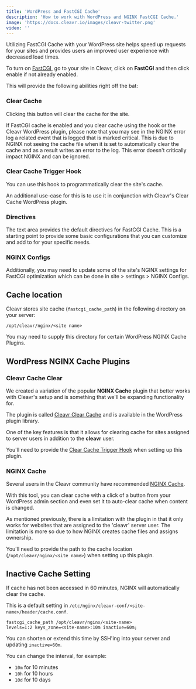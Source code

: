```yaml
---
title: 'WordPress and FastCGI Cache'
description: 'How to work with WordPress and NGINX FastCGI Cache.'
image: 'https://docs.cleavr.io/images/cleavr-twitter.png'
video: ''
---
```


Utilizing FastCGI Cache with your WordPress site helps speed up requests for your sites and provides
users an improved user experience with decreased load times. 

To turn on [FastCGI](https://docs.cleavr.io/nginx-cache#what-is-fastcgi-cache), go to your site in Cleavr, 
click on **FastCGI** and then click enable if not already enabled. 

This will provide the following abilities right off the bat: 

### Clear Cache 
Clicking this button will clear the cache for the site. 

<base-info>
If FastCGI cache is enabled and you clear cache using the hook or the Cleavr WordPress plugin, please note that you may see in the NGINX error log a related event that is logged that is marked critical. This is due to 
NGINX not seeing the cache file when it is set to automatically clear the cache and as a result writes an error to the log. This error doesn't critically impact NGINX and can be ignored.
</base-info>

### Clear Cache Trigger Hook
You can use this hook to programmatically clear the site's cache. 

An additional use-case for this is to use it in conjunction with Cleavr's Clear Cache WordPress plugin. 

### Directives
The text area provides the default directives for FastCGI Cache. This is a starting point to provide
some basic configurations that you can customize and add to for your specific needs. 

### NGINX Configs
Additionally, you may need to update some of the site's NGINX settings for FastCGI optimization which can 
be done in site > settings > NGINX Configs. 

## Cache location
Cleavr stores site cache (`fastcgi_cache_path`) in the following directory on your server: 

```
/opt/cleavr/nginx/<site name>
```
<base-info>
You may need to supply this directory for certain WordPress NGINX Cache Plugins. 
</base-info>

## WordPress NGINX Cache Plugins

### Cleavr Cache Clear
We created a variation of the popular **NGINX Cache** plugin that better works with Cleavr's setup 
and is something that we'll be expanding functionality for. 

The plugin is called [Cleavr Clear Cache](https://wordpress.org/plugins/cleavr-clear-cache/) and is available in the WordPress plugin library. 

One of the key features is that it allows for clearing cache for sites assigned to server users in addition to the **cleavr** user. 

You'll need to provide the [Clear Cache Trigger Hook](/nginx-cache#clear-cache-trigger-hook) when setting up this plugin. 

### NGINX Cache
Several users in the Cleavr community have recommended [NGINX Cache](https://wordpress.org/plugins/nginx-cache/).

With this tool, you can clear cache with a click of a button from your WordPress admin section and even set it to
auto-clear cache when content is changed. 

As mentioned previously, there is a limitation with the plugin in that it only works for websites that
are assigned to the 'cleavr' server user. The limitation is more so due to how NGINX creates cache files and 
assigns ownership. 

You'll need to provide the path to the cache location (`/opt/cleavr/nginx/<site name>`) when setting
up this plugin. 

## Inactive Cache Setting

If cache has not been accessed in 60 minutes, NGINX will automatically clear the cache. 

This is a default setting in `/etc/nginx/cleavr-conf/<site-name>/header/cache.conf`.

```
fastcgi_cache_path /opt/cleavr/nginx/<site-name> 
levels=1:2 keys_zone=<site-name>:10m inactive=60m;
```
You can shorten or extend this time by SSH'ing into your server and updating `inactive=60m`.

You can change the interval, for example: 
- `10m` for 10 minutes
- `10h` for 10 hours
- `10d` for 10 days
